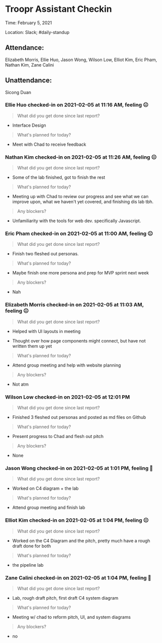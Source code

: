 # Troopr Assistant Checkin
Time: February 5, 2021

Location: Slack; #daily-standup

## Attendance:

Elizabeth Morris, Ellie Huo, Jason Wong, Wilson Low, Elliot Kim, Eric Pham, Nathan Kim, Zane Calini

## Unattendance:
Sicong Duan


### Ellie Huo checked-in on  2021-02-05 at 11:16 AM, feeling :neutral_face:
> What did you get done since last report?

- Interface Design

> What's planned for today?

- Meet with Chad to receive feedback


### Nathan Kim checked-in on  2021-02-05 at 11:26 AM, feeling :neutral_face:
> What did you get done since last report?

- Some of the lab finished, got to finish the rest

> What's planned for today?

- Meeting up with Chad to review our progress and see what we can improve upon, what we haven't yet covered, and finishing dis lab tbh.

> Any blockers?

- Unfamiliarity with the tools for web dev. specifically Javascript.


### Eric Pham checked-in on  2021-02-05 at 11:00 AM, feeling :neutral_face:

> What did you get done since last report?

- Finish two fleshed out personas.

> What's planned for today?

- Maybe finish one more persona and prep for MVP sprint next week

> Any blockers?

- Nah


### Elizabeth Morris checked-in on  2021-02-05 at 11:03 AM, feeling :neutral_face:

> What did you get done since last report?

- Helped with UI layouts in meeting

- Thought over how page components might connect, but have not written them up yet

> What's planned for today?

- Attend group meeting and help with website planning

> Any blockers?

- Not atm


### Wilson Low checked-in on  2021-02-05 at 12:01 PM

> What did you get done since last report?

- Finished 3 fleshed out personas and posted as md files on Github

> What's planned for today?

- Present progress to Chad and flesh out pitch

> Any blockers?

- None


### Jason Wong checked-in on  2021-02-05 at 1:01 PM, feeling :slightly_smiling_face:

> What did you get done since last report?

- Worked on C4 diagram + the lab

> What's planned for today?

- Attend group meeting and finish lab


### Elliot Kim checked-in on  2021-02-05 at 1:04 PM, feeling :neutral_face:

> What did you get done since last report?

- Worked on the C4 Diagram and the pitch, pretty much have a rough draft done for both

> What's planned for today?

- the pipeline lab


### Zane Calini checked-in on  2021-02-05 at 1:04 PM, feeling :slightly_smiling_face:

> What did you get done since last report?

- Lab, rough draft pitch, first draft C4 system diagram

> What's planned for today?

- Meeting w/ chad to reform pitch, UI, and system diagrams

> Any blockers?

- no
